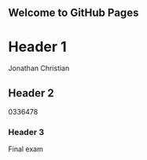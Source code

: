 ## Welcome to GitHub Pages




# Header 1
Jonathan Christian
## Header 2
0336478
### Header 3
Final exam 
